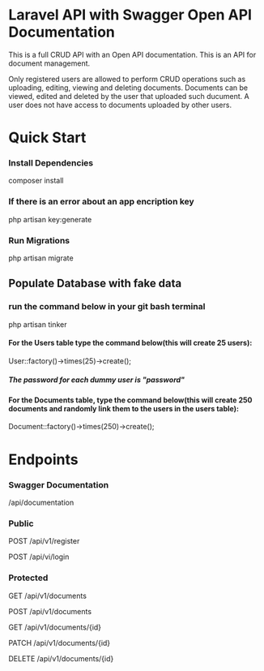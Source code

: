 # Laravel API with Swagger Open API Documentation
This is a full CRUD API with an Open API documentation. This is an API for document management.

Only registered users are allowed to perform CRUD operations such as uploading, editing, viewing and deleting documents.
Documents can be viewed, edited and deleted by the user that uploaded such ducument. 
A user does not have access to documents uploaded by other users.

# Quick Start
### Install Dependencies
composer install

### If there is an error about an app encription key
php artisan key:generate

### Run Migrations
php artisan migrate

## Populate Database with fake data
### run the command below in your git bash terminal
php artisan tinker
#### For the Users table type the command below(this will create 25 users):
User::factory()->times(25)->create();
##### The password for each dummy user is "password"

#### For the Documents table, type the command below(this will create 250 documents and randomly link them to the users in the users table):
Document::factory()->times(250)->create();

# Endpoints
### Swagger Documentation
/api/documentation

### Public
POST  /api/v1/register

POST  /api/vi/login

### Protected
GET /api/v1/documents

POST /api/v1/documents

GET /api/v1/documents/{id}

PATCH /api/v1/documents/{id}

DELETE /api/v1/documents/{id}
